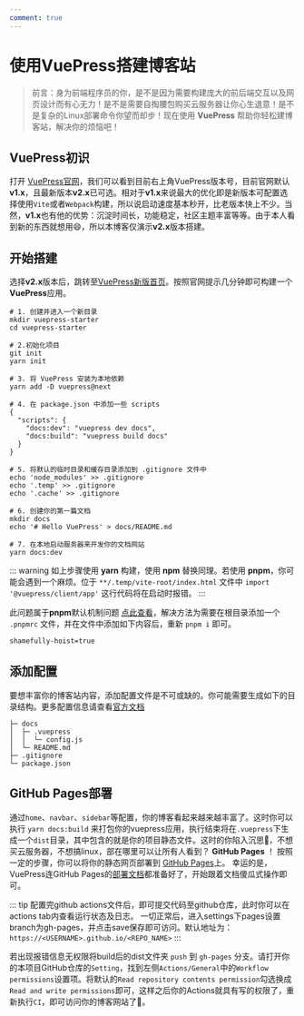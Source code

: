 ```yaml
---
comment: true
---
```


# 使用VuePress搭建博客站
> 前言：身为前端程序员的你，是不是因为需要构建庞大的前后端交互以及网页设计而有心无力！是不是需要自掏腰包购买云服务器让你心生退意！是不是复杂的Linux部署命令你望而却步！现在使用 **VuePress** 帮助你轻松建博客站，解决你的烦恼吧！

## VuePress初识
打开 [VuePress官网](https://vuepress.vuejs.org/zh/)，我们可以看到目前右上角VuePress版本号，目前官网默认**v1.x**，且最新版本**v2.x**已可选。相对于**v1.x**来说最大的优化即是新版本可配置选择使用`Vite`或者`Webpack`构建，所以说启动速度基本秒开，比老版本快上不少。当然，**v1.x**也有他的优势：沉淀时间长，功能稳定，社区主题丰富等等。由于本人看到新的东西就想用😄，所以本博客仅演示**v2.x**版本搭建。

## 开始搭建
选择**v2.x**版本后，跳转至[VuePress新版首页](https://v2.vuepress.vuejs.org/zh/guide/getting-started.html)。按照官网提示几分钟即可构建一个**VuePress**应用。
```shell
# 1. 创建并进入一个新目录
mkdir vuepress-starter
cd vuepress-starter

# 2.初始化项目
git init
yarn init

# 3. 将 VuePress 安装为本地依赖
yarn add -D vuepress@next

# 4. 在 package.json 中添加一些 scripts
{
  "scripts": {
    "docs:dev": "vuepress dev docs",
    "docs:build": "vuepress build docs"
  }
}

# 5. 将默认的临时目录和缓存目录添加到 .gitignore 文件中
echo 'node_modules' >> .gitignore
echo '.temp' >> .gitignore
echo '.cache' >> .gitignore

# 6. 创建你的第一篇文档
mkdir docs
echo '# Hello VuePress' > docs/README.md

# 7. 在本地启动服务器来开发你的文档网站
yarn docs:dev
```

::: warning
如上步骤使用 **yarn** 构建，使用 **npm** 替换同理。若使用 **pnpm**，你可能会遇到一个麻烦。位于 `**/.temp/vite-root/index.html` 文件中 `import '@vuepress/client/app'` 这行代码将在启动时报错。
:::

此问题属于**pnpm**默认机制问题 [点此查看](https://pnpm.io/npmrc#shamefully-hoist)，解决方法为需要在根目录添加一个 `.pnpmrc` 文件，并在文件中添加如下内容后，重新 `pnpm i` 即可。
```bash
shamefully-hoist=true
```

## 添加配置
要想丰富你的博客站内容，添加配置文件是不可或缺的。你可能需要生成如下的目录结构。更多配置信息请查看[官方文档](https://v2.vuepress.vuejs.org/zh/guide/configuration.html#%E9%85%8D%E7%BD%AE%E6%96%87%E4%BB%B6)
```shell
├─ docs
│  ├─ .vuepress
│  │  └─ config.js
│  └─ README.md
├─ .gitignore
└─ package.json
```

## GitHub Pages部署
通过`home`、`navbar`、`sidebar`等配置，你的博客看起来越来越丰富了。这时你可以执行 `yarn docs:build` 来打包你的vuepress应用，执行结束将在`.vuepress`下生成一个`dist`目录，其中包含的就是你的项目静态文件。这时的你陷入沉思🤔，不想买云服务器，不想搞linux，部在哪里可以让所有人看到？ **GitHub Pages** ！
按照一定的步骤，你可以将你的静态网页部署到 [GitHub Pages](https://pages.github.com/)上。
幸运的是，VuePress连GitHub Pages的[部署文档](https://v2.vuepress.vuejs.org/zh/guide/deployment.html#github-pages)都准备好了，开始跟着文档傻瓜式操作即可。

::: tip
配置完github actions文件后，即可提交代码至github仓库，此时你可以在actions tab内查看运行状态及日志。
一切正常后，进入settings下pages设置branch为gh-pages，并点击save保存即可访问。默认地址为：`https://<USERNAME>.github.io/<REPO_NAME>`
:::

若出现报错信息无权限将build后的dist文件夹 `push` 到 `gh-pages` 分支。请打开你的本项目GitHub仓库的`Setting`，找到左侧`Actions/General`中的`Workflow permissions`设置项。将默认的`Read repository contents permission`勾选换成`Read and write permissions`即可，这样之后你的Actions就具有写的权限了，重新执行`CI`，即可访问你的博客网站了:100:。